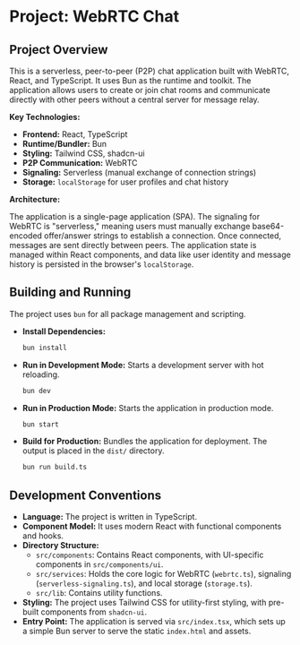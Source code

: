 # Project: WebRTC Chat

## Project Overview

This is a serverless, peer-to-peer (P2P) chat application built with WebRTC, React, and TypeScript. It uses Bun as the runtime and toolkit. The application allows users to create or join chat rooms and communicate directly with other peers without a central server for message relay.

**Key Technologies:**

*   **Frontend:** React, TypeScript
*   **Runtime/Bundler:** Bun
*   **Styling:** Tailwind CSS, shadcn-ui
*   **P2P Communication:** WebRTC
*   **Signaling:** Serverless (manual exchange of connection strings)
*   **Storage:** `localStorage` for user profiles and chat history

**Architecture:**

The application is a single-page application (SPA). The signaling for WebRTC is "serverless," meaning users must manually exchange base64-encoded offer/answer strings to establish a connection. Once connected, messages are sent directly between peers. The application state is managed within React components, and data like user identity and message history is persisted in the browser's `localStorage`.

## Building and Running

The project uses `bun` for all package management and scripting.

*   **Install Dependencies:**
    ```bash
    bun install
    ```

*   **Run in Development Mode:**
    Starts a development server with hot reloading.
    ```bash
    bun dev
    ```

*   **Run in Production Mode:**
    Starts the application in production mode.
    ```bash
    bun start
    ```

*   **Build for Production:**
    Bundles the application for deployment. The output is placed in the `dist/` directory.
    ```bash
    bun run build.ts
    ```

## Development Conventions

*   **Language:** The project is written in TypeScript.
*   **Component Model:** It uses modern React with functional components and hooks.
*   **Directory Structure:**
    *   `src/components`: Contains React components, with UI-specific components in `src/components/ui`.
    *   `src/services`: Holds the core logic for WebRTC (`webrtc.ts`), signaling (`serverless-signaling.ts`), and local storage (`storage.ts`).
    *   `src/lib`: Contains utility functions.
*   **Styling:** The project uses Tailwind CSS for utility-first styling, with pre-built components from `shadcn-ui`.
*   **Entry Point:** The application is served via `src/index.tsx`, which sets up a simple Bun server to serve the static `index.html` and assets.
